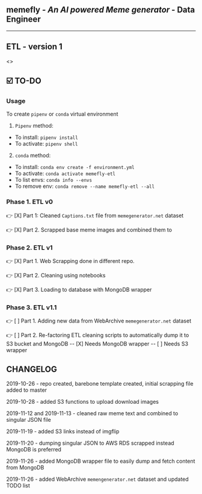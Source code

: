 ## memefly _- An AI powered Meme generator_ - Data Engineer

---

## ETL - version 1

<<insert ETL Architect image>>

## :ballot_box_with_check: TO-DO

### Usage

To create `pipenv` or `conda` virtual environment

1. `Pipenv` method:

- To install: `pipenv install`
- To activate: `pipenv shell`

2. `conda` method:

- To install: `conda env create -f environment.yml`
- To activate: `conda activate memefly-etl`
- To list envs: `conda info --envs`
- To remove env: `conda remove --name memefly-etl --all`

### Phase 1. ETL v0

:point_right: [X] Part 1: Cleaned `Captions.txt` file from `memegenerator.net` dataset

:point_right: [X] Part 2. Scrapped base meme images and combined them to


### Phase 2. ETL v1

:point_right: [X] Part 1. Web Scrapping done in different repo.

:point_right: [X] Part 2. Cleaning using notebooks

:point_right: [X] Part 3. Loading to database with MongoDB wrapper

### Phase 3. ETL v1.1

:point_right: [ ] Part 1. Adding new data from WebArchive `memegenerator.net` dataset

:point_right: [ ] Part 2. Re-factoring ETL cleaning scripts to automatically dump it to S3 bucket and MongoDB
                  -- [X] Needs MongoDB wrapper
                  -- [ ] Needs S3 wrapper
 

## CHANGELOG

2019-10-26 - repo created, barebone template created, initial scrapping file added to master

2019-10-28 - added S3 functions to upload download images

2019-11-12 and 2019-11-13 - cleaned raw meme text and combined to singular JSON file

2019-11-19 - added S3 links instead of imgflip

2019-11-20 - dumping singular JSON to AWS RDS scrapped instead MongoDB is preferred

2019-11-26 - added MongoDB wrapper file to easily dump and fetch content from MongoDB

2019-11-26 - added WebArchive `memengenerator.net` dataset and updated TODO list
